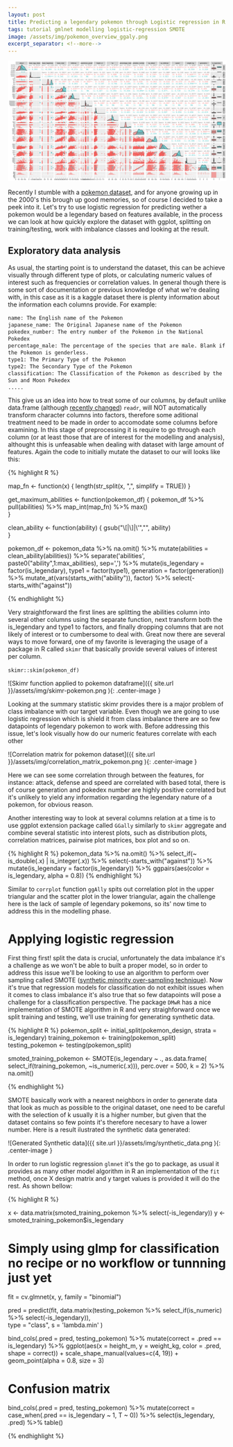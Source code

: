 ```yaml
---
layout: post
title: Predicting a legendary pokemon through Logistic regression in R
tags: tutorial gmlnet modelling logistic-regression SMOTE
image: /assets/img/pokemon_overview_ggaly.png
excerpt_separator: <!--more-->
---
```


<p style="text-align:center">
<img src="/assets/img/pokemon_overview_ggaly.png" alt = "R studio crash" width ="700"/>
</p>

Recently I stumble with a [pokemon dataset](https://www.kaggle.com/rounakbanik/pokemon), and for anyone growing up in the 2000's this brough up good memories, so of course I decided to take a peek into it. Let's try to use logistic regression for predicting wether a pokemon would be a legendary based on features available, in the process we can look at how quickly explore the dataset with ggplot, splitting on training/testing, work with imbalance classes and looking at the result.

<!--more-->

## Exploratory data analysis

As usual, the starting point is to understand the dataset, this can be achieve visually through different type of plots, or calculating numeric values of interest such as frequencies or correlation values. In general though there is some sort of documentation or previous knowledge of what we're dealing with, in this case as it is a kaggle dataset there is plenty information about the information each columns provide. For example: 

```
name: The English name of the Pokemon
japanese_name: The Original Japanese name of the Pokemon
pokedex_number: The entry number of the Pokemon in the National Pokedex
percentage_male: The percentage of the species that are male. Blank if the Pokemon is genderless.
type1: The Primary Type of the Pokemon
type2: The Secondary Type of the Pokemon
classification: The Classification of the Pokemon as described by the Sun and Moon Pokedex
.....
```


This give us an idea into how to treat some of our columns, by default unlike data.frame (although [recently changed](https://developer.r-project.org/Blog/public/2020/02/16/stringsasfactors/index.html)) `readr`, will NOT automatically transform character columns into factors, therefore some aditional treatment need to be made in order to accomodate some columns before examining. In this stage of preprocessing it is require to go through each column (or at least those that are of interest for the modelling and analysis), althought this is unfeasable when dealing with dataset with large amount of features. Again the code to initially mutate the dataset to our will looks like this:

{% highlight R %}

map_fn <- function(x) {
  length(str_split(x, ",", simplify = TRUE))
}

get_maximum_abilities <- function(pokemon_df) {
  pokemon_df %>% pull(abilities) %>% map_int(map_fn) %>% max()  
}

clean_ability <- function(ability) {
  gsub("\\[|\\]|\\'","", ability)  
}

pokemon_df <- pokemon_data %>% na.omit() %>%
    mutate(abilities = clean_ability(abilities)) %>% 
    separate('abilities', paste0("ability",1:max_abilities), sep=',') %>%
    mutate(is_legendary = factor(is_legendary), 
           type1 = factor(type1), generation = factor(generation)) %>% 
    mutate_at(vars(starts_with("ability")), factor) %>%
             select(-starts_with("against"))
  
{% endhighlight %}

Very straightforward the first lines are splitting the abilities column into several other columns using the separate function, next transform both the is_legendary and type1 to factors, and finally dropping columns that are not likely of interest or to cumbersome to deal with. Great now there are several ways to move forward, one of my favorite is leveraging the usage of a package in R called `skimr` that basically provide several values of interest per column. 

`skimr::skim(pokemon_df)`

![Skimr function applied to pokemon dataframe]({{ site.url }}/assets/img/skimr-pokemon.png ){: .center-image }

Looking at the summary statistic skimr provides there is a major problem of class imbalance with our target variable. Even though we are going to use logistic regression which is shield it from class imbalance there are so few datapoints of legendary pokemon to work with. Before addressing this issue, let's look visually how do our numeric features correlate with each other

![Correlation matrix for pokemon dataset]({{ site.url }}/assets/img/correlation_matrix_pokemon.png ){: .center-image }

Here we can see some correlation through between the features, for instance: attack, defense and speed are correlated with based total, there is of course generation and pokedex number are highly positive correlated but it's unlikely to yield any information regarding the legendary nature of a pokemon, for obvious reason. 

Another interesting way to look at several columns relation at a time is to use ggplot extension package called `GGally` similarly to `skimr` aggregate and combine several statistic into interest plots, such as distribution plots, correlation matrices, pairwise plot matrices, box plot and so on. 


{% highlight R %}
pokemon_data %>% na.omit() %>% 
  select_if(~ is_double(.x) | is_integer(.x)) %>%
  select(-starts_with("against")) %>% 
  mutate(is_legendary = factor(is_legendary)) %>%
  ggpairs(aes(color = is_legendary, alpha = 0.8))
{% endhighlight %}

Similar to `corrplot` function `ggAlly` spits out correlation plot in the upper triangular and the scatter plot in the lower triangular, again the challenge here is the lack of sample of legendary pokemons, so its' now time to address this in the modelling phase. 

# Applying logistic regression

First thing first! split the data is crucial, unfortunately the data imbalance it's a challenge as we won't be able to built a proper model, so in order to address this issue we'll be looking to use an algorithm to perform over sampling called SMOTE ([synthetic minority over-sampling technique](https://en.wikipedia.org/wiki/Oversampling_and_undersampling_in_data_analysis)). Now it's true that regression models for classification do not exhibit issues when it comes to class imbalance it's also true that so few datapoints will pose a challenge for a classification perspective. The package `DMwR` has a nice implementation of SMOTE algorithm in R and very straighforward once we split training and testing, we'll use training for generating synthetic data.

{% highlight R %}
pokemon_split <- initial_split(pokemon_design, strata = is_legendary)
training_pokemon <- training(pokemon_split)
testing_pokemon <- testing(pokemon_split)

smoted_training_pokemon <- SMOTE(is_legendary ~ ., as.data.frame(
                                  select_if(training_pokemon, ~is_numeric(.x))),
                                  perc.over = 500, k = 2) %>% na.omit() 

{% endhighlight %}

SMOTE basically work with a nearest neighbors in order to generate data that look as much as possible to the original dataset, one need to be careful with the selection of k usually it is a higher number, but given that the dataset contains so few points it's therefore necesary to have a lower number. Here is a result ilustrated the synthetic data generated:

![Generated Synthetic data]({{ site.url }}/assets/img/synthetic_data.png ){: .center-image }

In order to run logistic regression `glmnet` it's the go to package, as usual it provides as many other model algorithm in R an implementation of the `fit` method, once X design matrix and y target values is provided it will do the rest. As shown bellow:

{% highlight R %}

x <- data.matrix(smoted_training_pokemon %>% select(-is_legendary))
y <- smoted_training_pokemon$is_legendary
# Simply using glmp for classification no recipe or no workflow or tunnning just yet
fit = cv.glmnet(x, y, family = "binomial")

pred = predict(fit, data.matrix(testing_pokemon %>%  select_if(is_numeric) %>% select(-is_legendary)),  
        type = "class", s = 'lambda.min' )

bind_cols(.pred = pred, testing_pokemon) %>% 
  mutate(correct = .pred == is_legendary) %>%
  ggplot(aes(x = height_m, y = weight_kg, color = .pred, shape = correct)) + 
  scale_shape_manual(values=c(4, 19)) +
  geom_point(alpha = 0.8, size = 3)

# Confusion matrix
bind_cols(.pred = pred, testing_pokemon) %>%
  mutate(correct = case_when(.pred == is_legendary ~ 1, T ~ 0)) %>% 
  select(is_legendary, .pred) %>% table() 

{% endhighlight %}